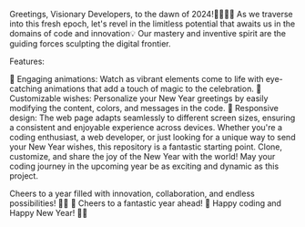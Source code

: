 Greetings, Visionary Developers, to the dawn of 2024!🌟👩‍💻🌅 As we traverse into this fresh epoch, let's revel in the limitless potential that awaits us in the domains of code and innovation💡 Our mastery and inventive spirit are the guiding forces sculpting the digital frontier.

Features:

🌟 Engaging animations: Watch as vibrant elements come to life with eye-catching animations that add a touch of magic to the celebration.
🎇 Customizable wishes: Personalize your New Year greetings by easily modifying the content, colors, and messages in the code.
🎨 Responsive design: The web page adapts seamlessly to different screen sizes, ensuring a consistent and enjoyable experience across devices.
Whether you're a coding enthusiast, a web developer, or just looking for a unique way to send your New Year wishes, this repository is a fantastic starting point. Clone, customize, and share the joy of the New Year with the world! May your coding journey in the upcoming year be as exciting and dynamic as this project.

Cheers to a year filled with innovation, collaboration, and endless possibilities! 🎉✨
🚀 Cheers to a fantastic year ahead! 🎇
Happy coding and Happy New Year! 🚀🎊
